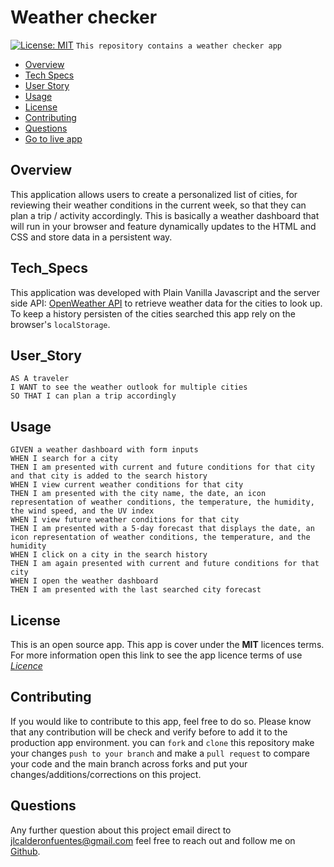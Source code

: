 # Weather checker
[![License: MIT](https://img.shields.io/badge/License-MIT-yellow.svg)](https://opensource.org/licenses/MIT)
```This repository contains a weather checker app```

* [Overview](#Overview)
* [Tech Specs](#Tech_Specs)
* [User Story](#User_Story)
* [Usage](#Usage)
* [License](#License)
* [Contributing](#Contributing)
* [Questions](#Questions)
* [Go to live app](https://jlcalderon.github.io/weatherchecker/)

## Overview
This application allows users to create a personalized list of cities, for reviewing their weather conditions in the current week, so that they can plan a trip / activity accordingly. This is basically a weather dashboard that will run in your browser and feature dynamically updates to the HTML and CSS and store data in a persistent way.

## Tech_Specs

This application was developed with Plain Vanilla Javascript and the server side API: [OpenWeather API](https://openweathermap.org/api) to retrieve weather data for the cities to look up. To keep a history persisten of the cities searched this app rely on the browser's  `localStorage`.

## User_Story

```
AS A traveler
I WANT to see the weather outlook for multiple cities
SO THAT I can plan a trip accordingly
```

## Usage

```
GIVEN a weather dashboard with form inputs
WHEN I search for a city
THEN I am presented with current and future conditions for that city and that city is added to the search history
WHEN I view current weather conditions for that city
THEN I am presented with the city name, the date, an icon representation of weather conditions, the temperature, the humidity, the wind speed, and the UV index
WHEN I view future weather conditions for that city
THEN I am presented with a 5-day forecast that displays the date, an icon representation of weather conditions, the temperature, and the humidity
WHEN I click on a city in the search history
THEN I am again presented with current and future conditions for that city
WHEN I open the weather dashboard
THEN I am presented with the last searched city forecast
```

## License
This is an open source app. This app is cover under the **MIT** licences terms. For more information open this link to see the app licence terms of use [*Licence*](https://opensource.org/licenses/MIT)

## Contributing
If you would like to contribute to this app, feel free to do so. Please know that any contribution will be check and verify before to add it to the production app environment. you can `fork` and `clone` this repository make your changes `push to your branch` and make a `pull request` to compare your code and the main branch across forks and put your changes/additions/corrections on this project.

## Questions
Any further question about this project email direct to <jlcalderonfuentes@gmail.com> feel free to reach out and follow me on [Github](https://github.com/jlcalderon).
